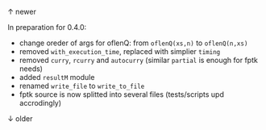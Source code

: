 ↑ newer

In preparation for 0.4.0:
- change oreder of args for oflenQ: from `oflenQ(xs,n)` to `oflenQ(n,xs)`
- removed `with_execution_time`, replaced with simplier `timing`
- removed `curry`, `rcurry` and `autocurry` (similar `partial` is enough for fptk needs)
- added `resultM` module
- renamed `write_file` to `write_to_file`
- fptk source is now splitted into several files (tests/scripts upd accrodingly)

↓ older

